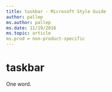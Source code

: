```yaml
---
title: taskbar - Microsoft Style Guide
author: pallep
ms.author: pallep
ms.date: 11/19/2016
ms.topic: article
ms.prod = non-product-specific
---
```


# taskbar

One word.
